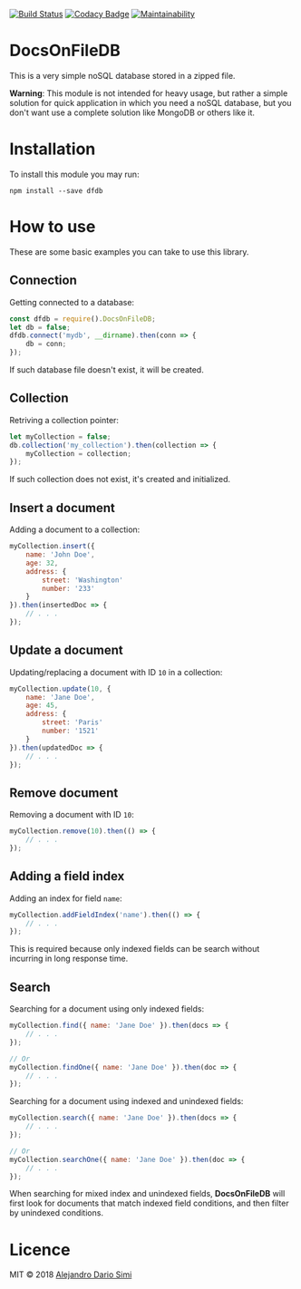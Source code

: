 [![Build Status](https://travis-ci.org/daemonraco/dfdb.svg?branch=master)](https://travis-ci.org/daemonraco/dfdb)
[![Codacy Badge](https://api.codacy.com/project/badge/Grade/26894a2e6acc457386dc500559c23f9b)](https://www.codacy.com/app/daemonraco/dfdb?utm_source=github.com&amp;utm_medium=referral&amp;utm_content=daemonraco/dfdb&amp;utm_campaign=Badge_Grade)
[![Maintainability](https://api.codeclimate.com/v1/badges/821ae90c8840339c310f/maintainability)](https://codeclimate.com/github/daemonraco/dfdb/maintainability)

# DocsOnFileDB
This is a very simple noSQL database stored in a zipped file.

__Warning__: This module is not intended for heavy usage, but rather a simple
solution for quick application in which you need a noSQL database, but you don't
want use a complete solution like MongoDB or others like it.

# Installation
To install this module you may run:
```
npm install --save dfdb
```

# How to use
These are some basic examples you can take to use this library.

## Connection
Getting connected to a database:
```js
const dfdb = require().DocsOnFileDB;
let db = false;
dfdb.connect('mydb', __dirname).then(conn => {
    db = conn;
});
```
If such database file doesn't exist, it will be created.

## Collection
Retriving a collection pointer:
```js
let myCollection = false;
db.collection('my_collection').then(collection => {
    myCollection = collection;
});
```
If such collection does not exist, it's created and initialized.

## Insert a document
Adding a document to a collection:
```js
myCollection.insert({
    name: 'John Doe',
    age: 32,
    address: {
        street: 'Washington'
        number: '233'
    }
}).then(insertedDoc => {
    // . . .
});
```

## Update a document
Updating/replacing a document with ID `10` in a collection:
```js
myCollection.update(10, {
    name: 'Jane Doe',
    age: 45,
    address: {
        street: 'Paris'
        number: '1521'
    }
}).then(updatedDoc => {
    // . . .
});
```

## Remove document
Removing a document with ID `10`:
```js
myCollection.remove(10).then(() => {
    // . . .
});
```

## Adding a field index
Adding an index for field `name`:
```js
myCollection.addFieldIndex('name').then(() => {
    // . . .
});
```
This is required because only indexed fields can be search without incurring in
long response time.

## Search
Searching for a document using only indexed fields:
```js
myCollection.find({ name: 'Jane Doe' }).then(docs => {
    // . . .
});

// Or
myCollection.findOne({ name: 'Jane Doe' }).then(doc => {
    // . . .
});
```

Searching for a document using indexed and unindexed fields:
```js
myCollection.search({ name: 'Jane Doe' }).then(docs => {
    // . . .
});

// Or
myCollection.searchOne({ name: 'Jane Doe' }).then(doc => {
    // . . .
});
```
When searching for mixed index and unindexed fields, __DocsOnFileDB__ will first
look for documents that match indexed field conditions, and then filter by
unindexed conditions.

# Licence
MIT &copy; 2018 [Alejandro Dario Simi](http://daemonraco.com)
